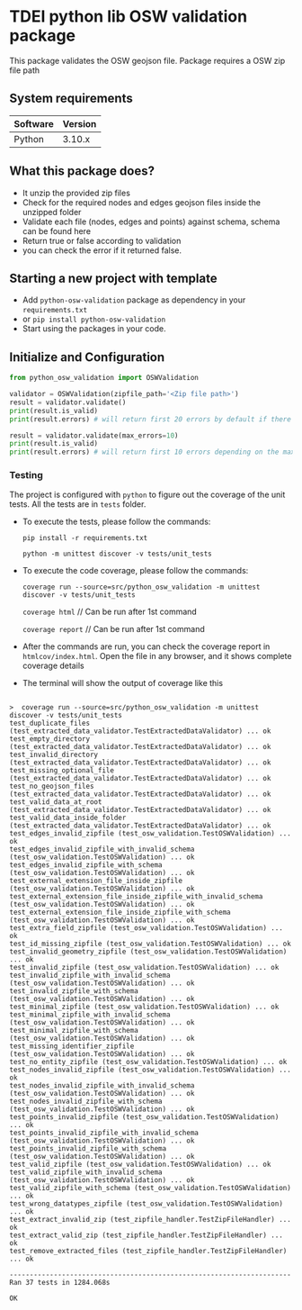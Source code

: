 # TDEI python lib OSW validation package

This package validates the OSW geojson file. Package requires a OSW zip file path

## System requirements

| Software | Version |
|----------|---------|
| Python   | 3.10.x  |

## What this package does?

- It unzip the provided zip files
- Check for the required nodes and edges geojson files inside the unzipped folder
- Validate each file (nodes, edges and points) against schema, schema can be found here
- Return true or false according to validation
- you can check the error if it returned false.

## Starting a new project with template

- Add `python-osw-validation` package as dependency in your `requirements.txt`
- or `pip install python-osw-validation`
- Start using the packages in your code.

## Initialize and Configuration

```python
from python_osw_validation import OSWValidation

validator = OSWValidation(zipfile_path='<Zip file path>')
result = validator.validate()  
print(result.is_valid)
print(result.errors) # will return first 20 errors by default if there are errors

result = validator.validate(max_errors=10)  
print(result.is_valid)
print(result.errors) # will return first 10 errors depending on the max_errors parameter

```

### Testing

The project is configured with `python` to figure out the coverage of the unit tests. All the tests are in `tests`
folder.

- To execute the tests, please follow the commands:

  `pip install -r requirements.txt`

  `python -m unittest discover -v tests/unit_tests`

- To execute the code coverage, please follow the commands:

  `coverage run --source=src/python_osw_validation -m unittest discover -v tests/unit_tests`

  `coverage html` // Can be run after 1st command

  `coverage report` // Can be run after 1st command

- After the commands are run, you can check the coverage report in `htmlcov/index.html`. Open the file in any browser,
  and it shows complete coverage details
- The terminal will show the output of coverage like this

```shell

>  coverage run --source=src/python_osw_validation -m unittest discover -v tests/unit_tests
test_duplicate_files (test_extracted_data_validator.TestExtractedDataValidator) ... ok
test_empty_directory (test_extracted_data_validator.TestExtractedDataValidator) ... ok
test_invalid_directory (test_extracted_data_validator.TestExtractedDataValidator) ... ok
test_missing_optional_file (test_extracted_data_validator.TestExtractedDataValidator) ... ok
test_no_geojson_files (test_extracted_data_validator.TestExtractedDataValidator) ... ok
test_valid_data_at_root (test_extracted_data_validator.TestExtractedDataValidator) ... ok
test_valid_data_inside_folder (test_extracted_data_validator.TestExtractedDataValidator) ... ok
test_edges_invalid_zipfile (test_osw_validation.TestOSWValidation) ... ok
test_edges_invalid_zipfile_with_invalid_schema (test_osw_validation.TestOSWValidation) ... ok
test_edges_invalid_zipfile_with_schema (test_osw_validation.TestOSWValidation) ... ok
test_external_extension_file_inside_zipfile (test_osw_validation.TestOSWValidation) ... ok
test_external_extension_file_inside_zipfile_with_invalid_schema (test_osw_validation.TestOSWValidation) ... ok
test_external_extension_file_inside_zipfile_with_schema (test_osw_validation.TestOSWValidation) ... ok
test_extra_field_zipfile (test_osw_validation.TestOSWValidation) ... ok
test_id_missing_zipfile (test_osw_validation.TestOSWValidation) ... ok
test_invalid_geometry_zipfile (test_osw_validation.TestOSWValidation) ... ok
test_invalid_zipfile (test_osw_validation.TestOSWValidation) ... ok
test_invalid_zipfile_with_invalid_schema (test_osw_validation.TestOSWValidation) ... ok
test_invalid_zipfile_with_schema (test_osw_validation.TestOSWValidation) ... ok
test_minimal_zipfile (test_osw_validation.TestOSWValidation) ... ok
test_minimal_zipfile_with_invalid_schema (test_osw_validation.TestOSWValidation) ... ok
test_minimal_zipfile_with_schema (test_osw_validation.TestOSWValidation) ... ok
test_missing_identifier_zipfile (test_osw_validation.TestOSWValidation) ... ok
test_no_entity_zipfile (test_osw_validation.TestOSWValidation) ... ok
test_nodes_invalid_zipfile (test_osw_validation.TestOSWValidation) ... ok
test_nodes_invalid_zipfile_with_invalid_schema (test_osw_validation.TestOSWValidation) ... ok
test_nodes_invalid_zipfile_with_schema (test_osw_validation.TestOSWValidation) ... ok
test_points_invalid_zipfile (test_osw_validation.TestOSWValidation) ... ok
test_points_invalid_zipfile_with_invalid_schema (test_osw_validation.TestOSWValidation) ... ok
test_points_invalid_zipfile_with_schema (test_osw_validation.TestOSWValidation) ... ok
test_valid_zipfile (test_osw_validation.TestOSWValidation) ... ok
test_valid_zipfile_with_invalid_schema (test_osw_validation.TestOSWValidation) ... ok
test_valid_zipfile_with_schema (test_osw_validation.TestOSWValidation) ... ok
test_wrong_datatypes_zipfile (test_osw_validation.TestOSWValidation) ... ok
test_extract_invalid_zip (test_zipfile_handler.TestZipFileHandler) ... ok
test_extract_valid_zip (test_zipfile_handler.TestZipFileHandler) ... ok
test_remove_extracted_files (test_zipfile_handler.TestZipFileHandler) ... ok

----------------------------------------------------------------------
Ran 37 tests in 1284.068s

OK
```